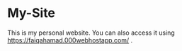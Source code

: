 # My-Site
This is my personal website. You can also access it using https://faiqahamad.000webhostapp.com/ .
